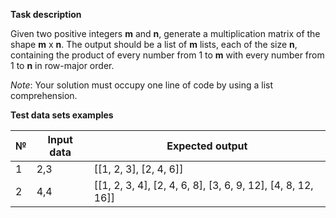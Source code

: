 __Task description__

Given two positive integers __m__ and __n__, generate a multiplication matrix of the shape __m__ x __n__. The output should be a list of __m__ lists, each of the size __n__, containing the product of every number from 1 to __m__ with every number from 1 to __n__ in row-major order.

_Note_: Your solution must occupy one line of code by using a list comprehension.

__Test data sets examples__

| № | Input data | Expected output |
|----------|----------|----------|
| 1    | 2,3    | [[1, 2, 3], [2, 4, 6]]     |
| 2    | 4,4    | [[1, 2, 3, 4], [2, 4, 6, 8], [3, 6, 9, 12], [4, 8, 12, 16]]     |